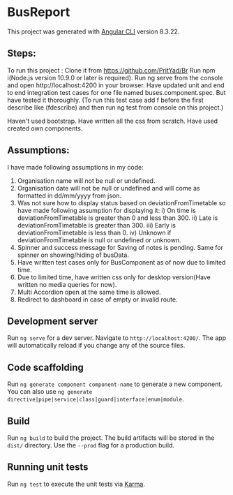 # BusReport

This project was generated with [Angular CLI](https://github.com/angular/angular-cli) version 8.3.22.

## Steps:
To run this project :
Clone it from https://github.com/PritYad/Br
Run npm i(Node.js version 10.9.0 or later is required).
Run ng serve from the console and open http://localhost:4200 in your browser.
Have updated unit and end to end integration test cases for one file named buses.component.spec. But have tested it thoroughly. (To run this test case add f before the first describe like (fdescribe) and then run ng test from console on this project.)

Haven't used bootstrap. Have written all the css from scratch.
Have used created own components.

## Assumptions:
I have made following assumptions in my code:
1) Organisation name will not be null or undefined.
2) Organisation date will not be null or undefined and will come as formatted in dd/mm/yyyy from json.
3) Was not sure how to display status based on deviationFromTimetable so have made following assumption for displaying it:
    i) On time is deviationFromTimetable is greater than 0 and less than 300.
    ii) Late is deviationFromTimetable is greater than 300.
    iii) Early is deviationFromTimetable is less than 0.
    iv) Unknown if deviationFromTimetable is null or undefined or unknown.
4) Spinner and success message for Saving of notes is pending. Same for spinner on showing/hiding of busData.
5) Have written test cases only for BusComponent as of now due to limited time.
6) Due to limited time, have written css only for desktop version(Have written no media queries for now).
7) Multi Accordion open at the same time is allowed.
8) Redirect to dashboard in case of empty or invalid route.

## Development server

Run `ng serve` for a dev server. Navigate to `http://localhost:4200/`. The app will automatically reload if you change any of the source files.

## Code scaffolding

Run `ng generate component component-name` to generate a new component. You can also use `ng generate directive|pipe|service|class|guard|interface|enum|module`.

## Build

Run `ng build` to build the project. The build artifacts will be stored in the `dist/` directory. Use the `--prod` flag for a production build.

## Running unit tests

Run `ng test` to execute the unit tests via [Karma](https://karma-runner.github.io).
